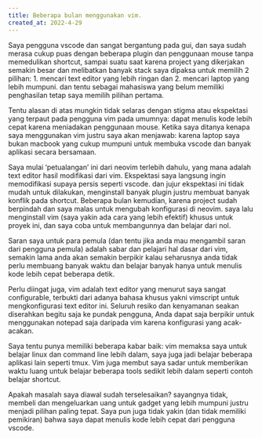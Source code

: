 ```yaml
---
title: Beberapa bulan menggunakan vim.
created_at: 2022-4-29
---
```

Saya pengguna vscode dan sangat bergantung pada gui, dan saya sudah merasa cukup puas dengan beberapa plugin dan penggunaan mouse tanpa memedulikan shortcut, sampai suatu saat karena project yang dikerjakan semakin besar dan melibatkan banyak stack saya dipaksa untuk memilih 2 pilihan: 1. mencari text editor yang lebih ringan dan 2. mencari laptop yang lebih mumpuni. dan tentu sebagai mahasiswa yang belum memiliki penghasilan tetap saya memilih pilihan pertama.

Tentu alasan di atas mungkin tidak selaras dengan stigma atau ekspektasi yang terpaut pada pengguna vim pada umumnya: dapat menulis kode lebih cepat karena meniadakan penggunaan mouse. Ketika saya ditanya kenapa saya menggunakan vim justru saya akan menjawab: karena laptop saya bukan macbook yang cukup mumpuni untuk membuka vscode dan banyak aplikasi secara bersamaan.

Saya mulai ‘petualangan’ ini dari neovim terlebih dahulu, yang mana adalah text editor hasil modifikasi dari vim. Ekspektasi saya langsung ingin memodifikasi supaya persis seperti vscode. dan jujur ekspektasi ini tidak mudah untuk dilakukan, menginstall banyak plugin justru membuat banyak konflik pada shortcut. Beberapa bulan kemudian, karena project sudah berpindah dan saya malas untuk mengubah konfigurasi di neovim. saya lalu menginstall vim (saya yakin ada cara yang lebih efektif) khusus untuk proyek ini, dan saya coba untuk membangunnya dan belajar dari nol. 

Saran saya untuk para pemula (dan tentu jika anda mau mengambil saran dari pengguna pemula) adalah sabar dan pelajari hal dasar dari vim, semakin lama anda akan semakin berpikir kalau seharusnya anda tidak perlu membuang banyak waktu dan belajar banyak hanya untuk menulis kode lebih cepat beberapa detik.

Perlu diingat juga, vim adalah text editor yang menurut saya sangat configurable, terbukti dari adanya bahasa khusus yakni vimscript untuk mengkonfigurasi text editor ini. Seluruh resiko dan kenyamanan seakan diserahkan begitu saja ke pundak pengguna, Anda dapat saja berpikir untuk menggunakan notepad saja daripada vim karena konfigurasi yang acak-acakan.

Saya tentu punya memiliki beberapa kabar baik: vim memaksa saya untuk belajar linux dan command line lebih dalam, saya juga jadi belajar beberapa aplikasi lain seperti tmux. Vim juga membut saya sadar untuk memberikan waktu luang untuk belajar beberapa tools sedikit lebih dalam seperti contoh belajar shortcut.

Apakah masalah saya diawal sudah terselesaikan? sayangnya tidak, membeli dan mengeluarkan uang untuk gadget yang lebih mumpuni justru menjadi pilihan paling tepat. Saya pun juga tidak yakin (dan tidak memiliki pemikiran) bahwa saya dapat menulis kode lebih cepat dari pengguna vscode.
